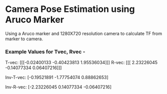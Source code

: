 # Camera Pose Estimation using Aruco Marker
Using a Aruco marker and 1280X720 resolution camera to calculate TF from marker to camera.

### Example Values for Tvec, Rvec - 

T-vec: [[[-0.02400133 -0.40423813 1.95536034]]] 
R-vec: [[[ 2.23226045 -0.14077334 0.06407216]]]

Inv-T-vec: [-0.19521891 -1.77754074 0.88862653]

Inv-R-vec: [-2.23226045 0.14077334 -0.06407216]
